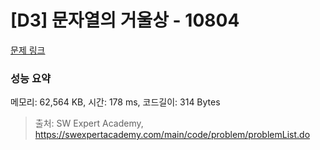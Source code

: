 # [D3] 문자열의 거울상 - 10804 

[문제 링크](https://swexpertacademy.com/main/code/problem/problemDetail.do?contestProbId=AXTC0x16D8EDFASe) 

### 성능 요약

메모리: 62,564 KB, 시간: 178 ms, 코드길이: 314 Bytes



> 출처: SW Expert Academy, https://swexpertacademy.com/main/code/problem/problemList.do
